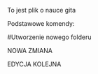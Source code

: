 To jest plik o nauce gita

Podstawowe komendy:

#Utworzenie nowego folderu

NOWA ZMIANA

EDYCJA
KOLEJNA
